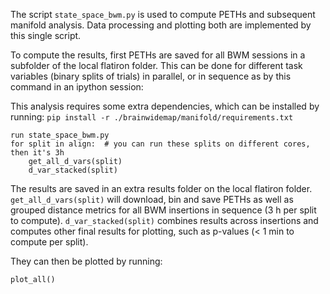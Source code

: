 The script ```state_space_bwm.py``` is used to compute PETHs and subsequent manifold analysis. 
Data processing and plotting both are implemented by this single script.

To compute the results, first PETHs are saved for all BWM sessions in a subfolder of the local flatiron folder.
This can be done for different task variables (binary splits of trials) in parallel, or in sequence as by this command in an ipython session:

This analysis requires some extra dependencies, which can be installed by running:
`pip install -r ./brainwidemap/manifold/requirements.txt`

```python:
run state_space_bwm.py
for split in align:  # you can run these splits on different cores, then it's 3h 
    get_all_d_vars(split)
    d_var_stacked(split)
```

The results are saved in an extra results folder on the local flatiron folder. ```get_all_d_vars(split)``` will download, bin and save PETHs as well as grouped distance metrics for all BWM insertions in sequence (3 h per split to compute). ```d_var_stacked(split)``` combines results across insertions and computes other final results for plotting, such as p-values (< 1 min to compute per split).  

They can then be plotted by running:

```python:
plot_all()
```
